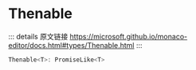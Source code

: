 # Thenable
        
::: details 原文链接
https://microsoft.github.io/monaco-editor/docs.html#types/Thenable.html
:::

```ts
Thenable<T>: PromiseLike<T>
```